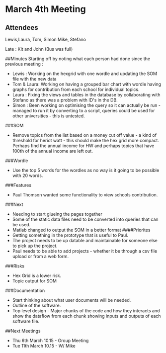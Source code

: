 # March 4th Meeting

## Attendees
Lewis,Laura, Tom, Simon
Mike, Stefano

Late : Kit and John (Bus was full)

##Minutes
Starting off by noting what each person had done since the previous meeting : 


* Lewis : Working on the hexgrid with one wordle and updating the SOM file with the new data
* Tom & Laura: Working on having a grouped bar chart with wordle having graphs for contribution from each school for individual topics.
* Laura : Fixing the views and tables in the database by collaborating with Stefano as there was a problem with ID's in the DB.
* Simon : Been working on optimising the query so it can actually be run - managed to run it by converting to a script, queries could be used for other universities - this is untested.

###SOM
* Remove topics from the list based on a money cut off value - a kind of threshold for heriot watt - this should make the hex grid more compact. Perhaps find the annual income for HW and perhaps topics that have 100th of the annual income are left out.

###Wordle
* Use the top 5 words for the wordles as no way is it going to be possible with 20 words.

###Features
* Paul Thomson wanted some functionality to view schools contribution.

###Next
* Needing to start glueing the pages together
* Some of the static data files need to be converted into queries that can be used.
* Matlab changed to output the SOM in a better format
####Priorites
* Getting something in the prototype that is useful to Paul.
* The project needs to be up datable and maintainable for someone else to pick up the project.
* Paul needs to be able to add projects - whether it be through a csv file upload or from a web form.

###Risks
* Hex Grid is a lower risk.
* Topic output for SOM

###Documentation
* Start thinking about what user documents will be needed.
* Outline of the software.
* Top level design - Major chunks of the code and how they interacts and show the dataflow from each chunk showing inputs and outputs of each software file.

##Next Meetings
* Thu 6th March 10.15 - Group Meeting
* Tue 11th March 10.15 - W/ Mike

